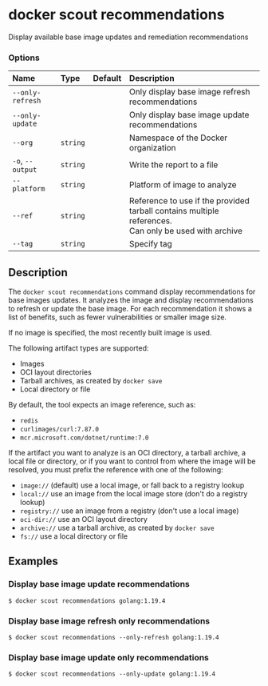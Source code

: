 # docker scout recommendations

<!---MARKER_GEN_START-->
Display available base image updates and remediation recommendations

### Options

| Name             | Type     | Default | Description                                                                                             |
|:-----------------|:---------|:--------|:--------------------------------------------------------------------------------------------------------|
| `--only-refresh` |          |         | Only display base image refresh recommendations                                                         |
| `--only-update`  |          |         | Only display base image update recommendations                                                          |
| `--org`          | `string` |         | Namespace of the Docker organization                                                                    |
| `-o`, `--output` | `string` |         | Write the report to a file                                                                              |
| `--platform`     | `string` |         | Platform of image to analyze                                                                            |
| `--ref`          | `string` |         | Reference to use if the provided tarball contains multiple references.<br>Can only be used with archive |
| `--tag`          | `string` |         | Specify tag                                                                                             |


<!---MARKER_GEN_END-->

## Description

The `docker scout recommendations` command display recommendations for base images updates.
It analyzes the image and display recommendations to refresh or update the base image.
For each recommendation it shows a list of benefits, such as
fewer vulnerabilities or smaller image size.

If no image is specified, the most recently built image is used.

The following artifact types are supported:

- Images
- OCI layout directories
- Tarball archives, as created by `docker save`
- Local directory or file

By default, the tool expects an image reference, such as:

- `redis`
- `curlimages/curl:7.87.0`
- `mcr.microsoft.com/dotnet/runtime:7.0`

If the artifact you want to analyze is an OCI directory, a tarball archive, a local file or directory,
or if you want to control from where the image will be resolved, you must prefix the reference with one of the following:

- `image://` (default) use a local image, or fall back to a registry lookup
- `local://` use an image from the local image store (don't do a registry lookup)
- `registry://` use an image from a registry (don't use a local image)
- `oci-dir://` use an OCI layout directory
- `archive://` use a tarball archive, as created by `docker save`
- `fs://` use a local directory or file

## Examples

### Display base image update recommendations

```console
$ docker scout recommendations golang:1.19.4
```

### Display base image refresh only recommendations

```console
$ docker scout recommendations --only-refresh golang:1.19.4
```

### Display base image update only recommendations

```console
$ docker scout recommendations --only-update golang:1.19.4
```
